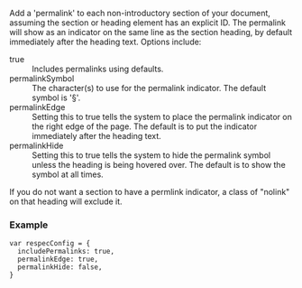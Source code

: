 Add a 'permalink' to each non-introductory section of your document, assuming the section or heading element has an explicit ID. The permalink will show as an indicator on the same line as the section heading, by default immediately after the heading text. Options include: 

<dl>
  <dt>true</dt>
  <dd>Includes permalinks using defaults.</dd>
  <dt>permalinkSymbol</dt>
  <dd>The character(s) to use for the permalink indicator. The default symbol is '§'.</dd>
  <dt>permalinkEdge</dt>
  <dd>Setting this to true tells the system to place the permalink indicator on the right edge of the page. The default is to put the indicator immediately after the heading text.</dd>
  <dt>permalinkHide</dt>
  <dd>Setting this to true tells the system to hide the permalink symbol unless the heading is being hovered over. The default is to show the symbol at all times.</dd>
</dl>

If you do not want a section to have a permlink indicator, a class of "nolink" on that heading will exclude it.

### Example

```JS
var respecConfig = {
  includePermalinks: true,
  permalinkEdge: true,
  permalinkHide: false,
}
```
